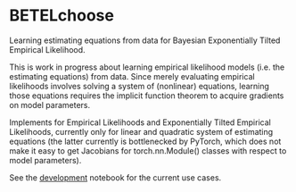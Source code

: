 # BETELchoose
Learning estimating equations from data for Bayesian Exponentially Tilted Empirical Likelihood.

This is work in progress about learning empirical likelihood models (i.e. the estimating equations) from data.
Since merely evaluating empirical likelihoods involves solving a system of (nonlinear) equations, learning those equations requires the implicit function theorem to acquire gradients on model parameters.

Implements for Empirical Likelihoods and Exponentially Tilted Empirical Likelihoods, currently only for linear and quadratic system of estimating equations (the latter currently is bottlenecked by PyTorch, which does not make it easy to get Jacobians for torch.nn.Module() classes with respect to model parameters).

See the [development](https://github.com/mnonnenm/BETELchoose/blob/main/dev.ipynb) notebook for the current use cases.
